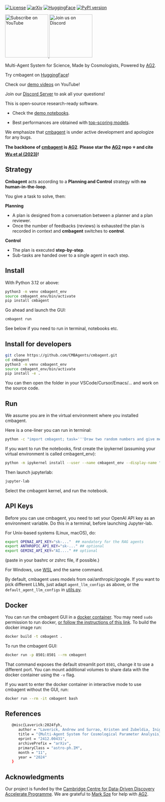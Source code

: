 [![License](https://img.shields.io/badge/license-MIT-blue.svg)](LICENSE) [![arXiv](https://img.shields.io/badge/arXiv-2412.00431-b31b1b.svg)](https://arxiv.org/abs/2412.00431) [![HuggingFace](https://img.shields.io/badge/HuggingFace-Space-blue)](https://huggingface.co/spaces/astropilot-ai/cmbagent)
[![PyPI version](https://img.shields.io/pypi/v/cmbagent.svg)](https://pypi.org/project/cmbagent/)

<a href="https://www.youtube.com/@cmbagent" target="_blank">
    <img src="https://img.shields.io/badge/YouTube-Subscribe-red?style=flat-square&logo=youtube" alt="Subscribe on YouTube" width="140"/>
</a> 

<a href="https://discord.gg/UG47Yb6gHG" target="_blank">
    <img src="https://img.shields.io/badge/Discord-Join%20Chat-5865F2?logo=discord&logoColor=white&style=flat-square" alt="Join us on Discord" width="140"/>
</a>




Multi-Agent System for Science, Made by Cosmologists, Powered by [AG2](https://github.com/ag2ai/ag2).

Try cmbagent on [HuggingFace](https://huggingface.co/spaces/astropilot-ai/cmbagent)!

Check our [demo videos](https://www.youtube.com/@cmbagent) on YouTube!

Join our [Discord Server](https://discord.gg/UG47Yb6gHG) to ask all your questions!

This is open-source research-ready software. 

- Check the [demo notebooks](https://github.com/CMBAgents/cmbagent/tree/main/docs/notebooks).

- Best performances are obtained with [top-scoring models](https://lmarena.ai/?leaderboard).

We emphasize that [cmbagent](https://github.com/CMBAgents/cmbagent) is under active development and apologize for any bugs. 

**The backbone of [cmbagent](https://github.com/CMBAgents/cmbagent) is [AG2](https://github.com/ag2ai/ag2)**. **Please star the [AG2](https://github.com/ag2ai/ag2) repo ⭐ and cite [Wu et al (2023)](https://arxiv.org/abs/2308.08155)!**

## Strategy

**Cmbagent** acts according to a **Planning and Control** strategy with **no human-in-the-loop**.

You give a task to solve, then:

**Planning**

- A plan is designed from a conversation between a planner and a plan reviewer.
- Once the number of feedbacks (reviews) is exhausted the plan is recorded in context and **cmbagent** switches to **control**.

**Control**

- The plan is executed **step-by-step**.
- Sub-tasks are handed over to a single agent in each step.

## Install 

With Python 3.12 or above:

```bash
python3 -m venv cmbagent_env
source cmbagent_env/bin/activate
pip install cmbagent
```

Go ahead and launch the GUI:

```bash
cmbagent run
```

See below if you need to run in terminal, notebooks etc.


## Install for developers

```bash
git clone https://github.com/CMBAgents/cmbagent.git
cd cmbagent
python3 -m venv cmbagent_env
source cmbagent_env/bin/activate
pip install -e .
```

You can then open the folder in your VSCode/Cursor/Emacs/... and work on the source code. 

## Run

We assume you are in the virtual environment where you installed cmbagent. 

Here is a one-liner you can run in terminal:

```bash
python -c "import cmbagent; task='''Draw two random numbers and give me their sum'''; results=cmbagent.one_shot(task, agent='engineer', engineer_model='gpt-4o-mini');"
```

If you want to run the notebooks, first create the ipykernel (assuming your virtual environment is called cmbagent_env):

```bash
python -m ipykernel install --user --name cmbagent_env --display-name "Python (cmbagent_env)"
```

Then launch jupyterlab:

```bash
jupyter-lab
```

Select the cmbagent kernel, and run the notebook. 


## API Keys

Before you can use cmbagent, you need to set your OpenAI API key as an environment variable. Do this in a terminal, before launching Jupyter-lab.

For Unix-based systems (Linux, macOS), do:

```bash
export OPENAI_API_KEY="sk-..."  ## mandatory for the RAG agents
export ANTHROPIC_API_KEY="sk-..." ## optional 
export GEMINI_API_KEY="AI...." ## optional 
```
(paste in your bashrc or zshrc file, if possible.)

For Windows, use [WSL](https://learn.microsoft.com/en-us/windows/wsl/install) and the same command.

By default, cmbagent uses models from oai/anthropic/google. If you want to pick different LLMs, just adapt `agent_llm_configs` as above, or the `default_agent_llm_configs` in [utils.py](https://github.com/CMBAgents/cmbagent/blob/main/cmbagent/utils.py).

## Docker

You can run the cmbagent GUI in a [docker container](https://www.docker.com/). You may need `sudo` permission to run docker, [or follow the instructions of this link](https://docs.docker.com/engine/install/linux-postinstall/). To build the docker image run:

```bash
docker build -t cmbagent .
```

To run the cmbagent GUI:

```bash
docker run -p 8501:8501 --rm cmbagent
```

That command exposes the default streamlit port `8501`, change it to use a different port. You can mount additional volumes to share data with the docker container using the `-v` flag.

If you want to enter the docker container in interactive mode to use cmbagent without the GUI, run:

```bash
docker run --rm -it cmbagent bash
```

## References

```bash
   @misc{Laverick:2024fyh,
      author = "Laverick, Andrew and Surrao, Kristen and Zubeldia, Inigo and Bolliet, Boris and Cranmer, Miles and Lewis, Antony and Sherwin, Blake and Lesgourgues, Julien",
      title = "{Multi-Agent System for Cosmological Parameter Analysis}",
      eprint = "2412.00431",
      archivePrefix = "arXiv",
      primaryClass = "astro-ph.IM",
      month = "11",
      year = "2024"
   }
```


## Acknowledgments

Our project is funded by the [Cambridge Centre for Data-Driven Discovery Accelerate Programme](https://science.ai.cam.ac.uk). We are grateful to [Mark Sze](https://github.com/marklysze) for help with [AG2](https://github.com/ag2ai/ag2).







